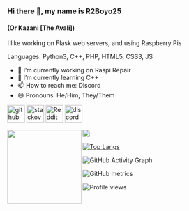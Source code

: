 ### Hi there 👋, my name is R2Boyo25
#### (Or Kazani [The Avali])
I like working on Flask web servers, and using Raspberry Pis

Languages: Python3, C++, PHP, HTML5, CSS3, JS

- 🔭 I’m currently working on Raspi Repair 
- 🌱 I’m currently learning C++ 
- 📫 How to reach me: Discord 
- 😄 Pronouns: He/Him, They/Them 


[<img src='https://cdn.jsdelivr.net/npm/simple-icons@3.0.1/icons/github.svg' alt='github' height='40'>](https://github.com/R2Boyo25)  [<img src='https://cdn.jsdelivr.net/npm/simple-icons@3.0.1/icons/stackoverflow.svg' alt='stackoverflow' height='40'>](https://stackoverflow.com/users/14639101)  [<img src='https://cdn.jsdelivr.net/npm/simple-icons@3.0.1/icons/reddit.svg' alt='Reddit' height='40'>](https://www.reddit.com/user/R2Boyo25)  [<img src='https://cdn.jsdelivr.net/npm/simple-icons@3.0.1/icons/discord.svg' alt='discord' height='40'>](https://discord.gg/HP7yM4AA6V)  
<div>
  <img height="170" align="left" src="https://github-profile-trophy.vercel.app/?username=R2Boyo25)](https://github.com/ryo-ma/github-profile-trophy" />
  <img src="https://github-readme-streak-stats.herokuapp.com/?user=R2Boyo25" />
</div>

[![Top Langs](https://github-readme-stats.vercel.app/api/top-langs/?username=R2Boyo25)](https://github.com/anuraghazra/github-readme-stats)

![GitHub Activity Graph](https://activity-graph.herokuapp.com/graph?username=R2Boyo25)  

![GitHub metrics](https://metrics.lecoq.io/R2Boyo25)  

![Profile views](https://gpvc.arturio.dev/R2Boyo25)  
